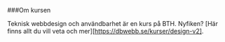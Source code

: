 ###Om kursen

Teknisk webbdesign och användbarhet är en kurs på BTH.
Nyfiken? [Här finns allt du vill veta och mer][https://dbwebb.se/kurser/design-v2].
